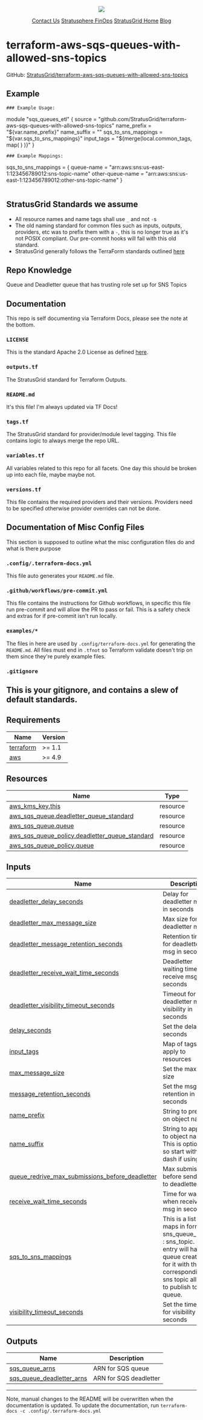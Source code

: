 <!-- BEGIN_TF_DOCS -->
<p align="center">                                                                                                                                            
                                                                                
  <img src="https://github.com/StratusGrid/terraform-readme-template/blob/main/header/stratusgrid-logo-smaller.jpg?raw=true" />
  <p align="center">
    <a href="https://stratusgrid.com/book-a-consultation">Contact Us</a>
    <a href="https://stratusgrid.com/cloud-cost-optimization-dashboard">Stratusphere FinOps</a>
    <a href="https://stratusgrid.com">StratusGrid Home</a>
    <a href="https://stratusgrid.com/blog">Blog</a>
  </p>
</p>

# terraform-aws-sqs-queues-with-allowed-sns-topics
GitHub: [StratusGrid/terraform-aws-sqs-queues-with-allowed-sns-topics](https://github.com/StratusGrid/terraform-aws-sqs-queues-with-allowed-sns-topics)
## Example
```hcl
### Example Usage:
```
module "sqs_queues_etl" {
  source      = "github.com/StratusGrid/terraform-aws-sqs-queues-with-allowed-sns-topics"
  name_prefix = "${var.name_prefix}"
  name_suffix = ""
  sqs_to_sns_mappings = "${var.sqs_to_sns_mappings}"
  input_tags  = "${merge(local.common_tags,
    map(
    )
  )}"
}
```
### Example Mappings:
```
sqs_to_sns_mappings = {
  queue-name = "arn:aws:sns:us-east-1:123456789012:sns-topic-name"
  other-queue-name = "arn:aws:sns:us-east-1:123456789012:other-sns-topic-name"
}
```
```
## StratusGrid Standards we assume
- All resource names and name tags shall use `_` and not `-`s
- The old naming standard for common files such as inputs, outputs, providers, etc was to prefix them with a `-`, this is no longer true as it's not POSIX compliant. Our pre-commit hooks will fail with this old standard.
- StratusGrid generally follows the TerraForm standards outlined [here](https://www.terraform-best-practices.com/naming)
## Repo Knowledge
Queue and Deadletter queue that has trusting role set up for SNS Topics
## Documentation
This repo is self documenting via Terraform Docs, please see the note at the bottom.
### `LICENSE`
This is the standard Apache 2.0 License as defined [here](https://stratusgrid.atlassian.net/wiki/spaces/TK/pages/2121728017/StratusGrid+Terraform+Module+Requirements).
### `outputs.tf`
The StratusGrid standard for Terraform Outputs.
### `README.md`
It's this file! I'm always updated via TF Docs!
### `tags.tf`
The StratusGrid standard for provider/module level tagging. This file contains logic to always merge the repo URL.
### `variables.tf`
All variables related to this repo for all facets.
One day this should be broken up into each file, maybe maybe not.
### `versions.tf`
This file contains the required providers and their versions. Providers need to be specified otherwise provider overrides can not be done.
## Documentation of Misc Config Files
This section is supposed to outline what the misc configuration files do and what is there purpose
### `.config/.terraform-docs.yml`
This file auto generates your `README.md` file.
### `.github/workflows/pre-commit.yml`
This file contains the instructions for Github workflows, in specific this file run pre-commit and will allow the PR to pass or fail. This is a safety check and extras for if pre-commit isn't run locally.
### `examples/*`
The files in here are used by `.config/terraform-docs.yml` for generating the `README.md`. All files must end in `.tfnot` so Terraform validate doesn't trip on them since they're purely example files.
### `.gitignore`
This is your gitignore, and contains a slew of default standards.
---
## Requirements

| Name | Version |
|------|---------|
| <a name="requirement_terraform"></a> [terraform](#requirement\_terraform) | >= 1.1 |
| <a name="requirement_aws"></a> [aws](#requirement\_aws) | >= 4.9 |
## Resources

| Name | Type |
|------|------|
| [aws_kms_key.this](https://registry.terraform.io/providers/hashicorp/aws/latest/docs/resources/kms_key) | resource |
| [aws_sqs_queue.deadletter_queue_standard](https://registry.terraform.io/providers/hashicorp/aws/latest/docs/resources/sqs_queue) | resource |
| [aws_sqs_queue.queue](https://registry.terraform.io/providers/hashicorp/aws/latest/docs/resources/sqs_queue) | resource |
| [aws_sqs_queue_policy.deadletter_queue_standard](https://registry.terraform.io/providers/hashicorp/aws/latest/docs/resources/sqs_queue_policy) | resource |
| [aws_sqs_queue_policy.queue](https://registry.terraform.io/providers/hashicorp/aws/latest/docs/resources/sqs_queue_policy) | resource |
## Inputs

| Name | Description | Type | Default | Required |
|------|-------------|------|---------|:--------:|
| <a name="input_deadletter_delay_seconds"></a> [deadletter\_delay\_seconds](#input\_deadletter\_delay\_seconds) | Delay for deadletter msg in seconds | `number` | `0` | no |
| <a name="input_deadletter_max_message_size"></a> [deadletter\_max\_message\_size](#input\_deadletter\_max\_message\_size) | Max size for deadletter msg | `number` | `262144` | no |
| <a name="input_deadletter_message_retention_seconds"></a> [deadletter\_message\_retention\_seconds](#input\_deadletter\_message\_retention\_seconds) | Retention time for deadletter msg in seconds | `number` | `1209600` | no |
| <a name="input_deadletter_receive_wait_time_seconds"></a> [deadletter\_receive\_wait\_time\_seconds](#input\_deadletter\_receive\_wait\_time\_seconds) | Deadletter waiting time to receive msg in seconds | `number` | `20` | no |
| <a name="input_deadletter_visibility_timeout_seconds"></a> [deadletter\_visibility\_timeout\_seconds](#input\_deadletter\_visibility\_timeout\_seconds) | Timeout for deadletter msg visibility in seconds | `number` | `600` | no |
| <a name="input_delay_seconds"></a> [delay\_seconds](#input\_delay\_seconds) | Set the delay in seconds | `number` | `0` | no |
| <a name="input_input_tags"></a> [input\_tags](#input\_input\_tags) | Map of tags to apply to resources | `map(string)` | `{}` | no |
| <a name="input_max_message_size"></a> [max\_message\_size](#input\_max\_message\_size) | Set the max msg size | `number` | `262144` | no |
| <a name="input_message_retention_seconds"></a> [message\_retention\_seconds](#input\_message\_retention\_seconds) | Set the msg retention in seconds | `number` | `1209600` | no |
| <a name="input_name_prefix"></a> [name\_prefix](#input\_name\_prefix) | String to prefix on object names | `string` | n/a | yes |
| <a name="input_name_suffix"></a> [name\_suffix](#input\_name\_suffix) | String to append to object names. This is optional, so start with dash if using | `string` | `""` | no |
| <a name="input_queue_redrive_max_submissions_before_deadletter"></a> [queue\_redrive\_max\_submissions\_before\_deadletter](#input\_queue\_redrive\_max\_submissions\_before\_deadletter) | Max submissions before send msg to deadletter | `number` | `4` | no |
| <a name="input_receive_wait_time_seconds"></a> [receive\_wait\_time\_seconds](#input\_receive\_wait\_time\_seconds) | Time for waiting when receiving msg in seconds | `number` | `20` | no |
| <a name="input_sqs_to_sns_mappings"></a> [sqs\_to\_sns\_mappings](#input\_sqs\_to\_sns\_mappings) | This is a list of maps in form sns\_queue\_name : sns\_topic. Each entry will have a queue created for it with the corresponding sns topic allowed to publish to the queue. | `map(string)` | n/a | yes |
| <a name="input_visibility_timeout_seconds"></a> [visibility\_timeout\_seconds](#input\_visibility\_timeout\_seconds) | Set the timeout for visibility in seconds | `number` | `600` | no |
## Outputs

| Name | Description |
|------|-------------|
| <a name="output_sqs_queue_arns"></a> [sqs\_queue\_arns](#output\_sqs\_queue\_arns) | ARN for SQS queue |
| <a name="output_sqs_queue_deadletter_arns"></a> [sqs\_queue\_deadletter\_arns](#output\_sqs\_queue\_deadletter\_arns) | ARN for SQS deadletter |
---
Note, manual changes to the README will be overwritten when the documentation is updated. To update the documentation, run `terraform-docs -c .config/.terraform-docs.yml`
<!-- END_TF_DOCS -->